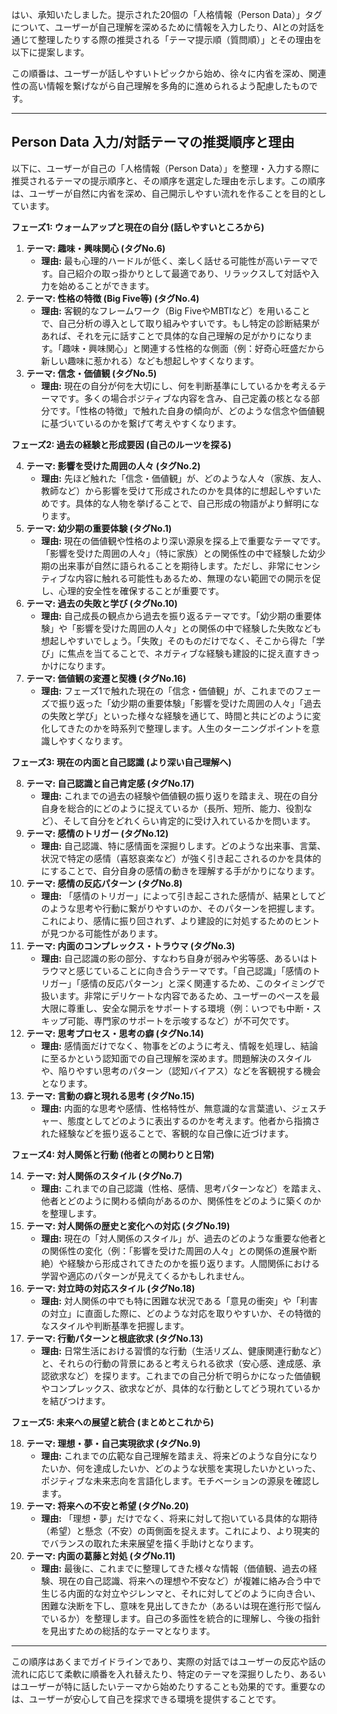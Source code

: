 はい、承知いたしました。提示された20個の「人格情報（Person Data）」タグについて、ユーザーが自己理解を深めるために情報を入力したり、AIとの対話を通じて整理したりする際の推奨される「テーマ提示順（質問順）」とその理由を以下に提案します。

この順番は、ユーザーが話しやすいトピックから始め、徐々に内省を深め、関連性の高い情報を繋げながら自己理解を多角的に進められるよう配慮したものです。

---

## Person Data 入力/対話テーマの推奨順序と理由

以下に、ユーザーが自己の「人格情報（Person Data）」を整理・入力する際に推奨されるテーマの提示順序と、その順序を選定した理由を示します。この順序は、ユーザーが自然に内省を深め、自己開示しやすい流れを作ることを目的としています。

**フェーズ1: ウォームアップと現在の自分 (話しやすいところから)**

1.  **テーマ: 趣味・興味関心 (タグNo.6)**
    *   **理由:** 最も心理的ハードルが低く、楽しく話せる可能性が高いテーマです。自己紹介の取っ掛かりとして最適であり、リラックスして対話や入力を始めることができます。
2.  **テーマ: 性格の特徴 (Big Five等) (タグNo.4)**
    *   **理由:** 客観的なフレームワーク（Big FiveやMBTIなど）を用いることで、自己分析の導入として取り組みやすいです。もし特定の診断結果があれば、それを元に話すことで具体的な自己理解の足がかりになります。「趣味・興味関心」と関連する性格的な側面（例：好奇心旺盛だから新しい趣味に惹かれる）なども想起しやすくなります。
3.  **テーマ: 信念・価値観 (タグNo.5)**
    *   **理由:** 現在の自分が何を大切にし、何を判断基準にしているかを考えるテーマです。多くの場合ポジティブな内容を含み、自己定義の核となる部分です。「性格の特徴」で触れた自身の傾向が、どのような信念や価値観に基づいているのかを繋げて考えやすくなります。

**フェーズ2: 過去の経験と形成要因 (自己のルーツを探る)**

4.  **テーマ: 影響を受けた周囲の人々 (タグNo.2)**
    *   **理由:** 先ほど触れた「信念・価値観」が、どのような人々（家族、友人、教師など）から影響を受けて形成されたのかを具体的に想起しやすいためです。具体的な人物を挙げることで、自己形成の物語がより鮮明になります。
5.  **テーマ: 幼少期の重要体験 (タグNo.1)**
    *   **理由:** 現在の価値観や性格のより深い源泉を探る上で重要なテーマです。「影響を受けた周囲の人々」（特に家族）との関係性の中で経験した幼少期の出来事が自然に語られることを期待します。ただし、非常にセンシティブな内容に触れる可能性もあるため、無理のない範囲での開示を促し、心理的安全性を確保することが重要です。
6.  **テーマ: 過去の失敗と学び (タグNo.10)**
    *   **理由:** 自己成長の観点から過去を振り返るテーマです。「幼少期の重要体験」や「影響を受けた周囲の人々」との関係の中で経験した失敗なども想起しやすいでしょう。「失敗」そのものだけでなく、そこから得た「学び」に焦点を当てることで、ネガティブな経験も建設的に捉え直すきっかけになります。
7.  **テーマ: 価値観の変遷と契機 (タグNo.16)**
    *   **理由:** フェーズ1で触れた現在の「信念・価値観」が、これまでのフェーズで振り返った「幼少期の重要体験」「影響を受けた周囲の人々」「過去の失敗と学び」といった様々な経験を通じて、時間と共にどのように変化してきたのかを時系列で整理します。人生のターニングポイントを意識しやすくなります。

**フェーズ3: 現在の内面と自己認識 (より深い自己理解へ)**

8.  **テーマ: 自己認識と自己肯定感 (タグNo.17)**
    *   **理由:** これまでの過去の経験や価値観の振り返りを踏まえ、現在の自分自身を総合的にどのように捉えているか（長所、短所、能力、役割など）、そして自分をどれくらい肯定的に受け入れているかを問います。
9.  **テーマ: 感情のトリガー (タグNo.12)**
    *   **理由:** 自己認識、特に感情面を深掘りします。どのような出来事、言葉、状況で特定の感情（喜怒哀楽など）が強く引き起こされるのかを具体的にすることで、自分自身の感情の動きを理解する手がかりになります。
10. **テーマ: 感情の反応パターン (タグNo.8)**
    *   **理由:** 「感情のトリガー」によって引き起こされた感情が、結果としてどのような思考や行動に繋がりやすいのか、そのパターンを把握します。これにより、感情に振り回されず、より建設的に対処するためのヒントが見つかる可能性があります。
11. **テーマ: 内面のコンプレックス・トラウマ (タグNo.3)**
    *   **理由:** 自己認識の影の部分、すなわち自身が弱みや劣等感、あるいはトラウマと感じていることに向き合うテーマです。「自己認識」「感情のトリガー」「感情の反応パターン」と深く関連するため、このタイミングで扱います。非常にデリケートな内容であるため、ユーザーのペースを最大限に尊重し、安全な開示をサポートする環境（例：いつでも中断・スキップ可能、専門家のサポートを示唆するなど）が不可欠です。
12. **テーマ: 思考プロセス・思考の癖 (タグNo.14)**
    *   **理由:** 感情面だけでなく、物事をどのように考え、情報を処理し、結論に至るかという認知面での自己理解を深めます。問題解決のスタイルや、陥りやすい思考のパターン（認知バイアス）などを客観視する機会となります。
13. **テーマ: 言動の癖と現れる思考 (タグNo.15)**
    *   **理由:** 内面的な思考や感情、性格特性が、無意識的な言葉遣い、ジェスチャー、態度としてどのように表出するのかを考えます。他者から指摘された経験などを振り返ることで、客観的な自己像に近づけます。

**フェーズ4: 対人関係と行動 (他者との関わりと日常)**

14. **テーマ: 対人関係のスタイル (タグNo.7)**
    *   **理由:** これまでの自己認識（性格、感情、思考パターンなど）を踏まえ、他者とどのように関わる傾向があるのか、関係性をどのように築くのかを整理します。
15. **テーマ: 対人関係の歴史と変化への対応 (タグNo.19)**
    *   **理由:** 現在の「対人関係のスタイル」が、過去のどのような重要な他者との関係性の変化（例：「影響を受けた周囲の人々」との関係の進展や断絶）や経験から形成されてきたのかを振り返ります。人間関係における学習や適応のパターンが見えてくるかもしれません。
16. **テーマ: 対立時の対応スタイル (タグNo.18)**
    *   **理由:** 対人関係の中でも特に困難な状況である「意見の衝突」や「利害の対立」に直面した際に、どのような対応を取りやすいか、その特徴的なスタイルや判断基準を把握します。
17. **テーマ: 行動パターンと根底欲求 (タグNo.13)**
    *   **理由:** 日常生活における習慣的な行動（生活リズム、健康関連行動など）と、それらの行動の背景にあると考えられる欲求（安心感、達成感、承認欲求など）を探ります。これまでの自己分析で明らかになった価値観やコンプレックス、欲求などが、具体的な行動としてどう現れているかを結びつけます。

**フェーズ5: 未来への展望と統合 (まとめとこれから)**

18. **テーマ: 理想・夢・自己実現欲求 (タグNo.9)**
    *   **理由:** これまでの広範な自己理解を踏まえ、将来どのような自分になりたいか、何を達成したいか、どのような状態を実現したいかといった、ポジティブな未来志向を言語化します。モチベーションの源泉を確認します。
19. **テーマ: 将来への不安と希望 (タグNo.20)**
    *   **理由:** 「理想・夢」だけでなく、将来に対して抱いている具体的な期待（希望）と懸念（不安）の両側面を捉えます。これにより、より現実的でバランスの取れた未来展望を描く手助けとなります。
20. **テーマ: 内面の葛藤と対処 (タグNo.11)**
    *   **理由:** 最後に、これまでに整理してきた様々な情報（価値観、過去の経験、現在の自己認識、将来への理想や不安など）が複雑に絡み合う中で生じる内面的な対立やジレンマと、それに対してどのように向き合い、困難な決断を下し、意味を見出してきたか（あるいは現在進行形で悩んでいるか）を整理します。自己の多面性を統合的に理解し、今後の指針を見出すための総括的なテーマとなります。

---

この順序はあくまでガイドラインであり、実際の対話ではユーザーの反応や話の流れに応じて柔軟に順番を入れ替えたり、特定のテーマを深掘りしたり、あるいはユーザーが特に話したいテーマから始めたりすることも効果的です。重要なのは、ユーザーが安心して自己を探求できる環境を提供することです。